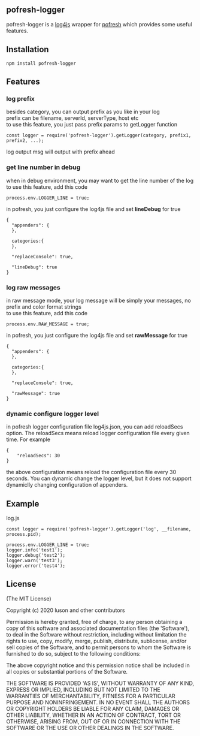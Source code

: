 ## pofresh-logger

pofresh-logger is a [log4js](https://github.com/nomiddlename/log4js-node) wrapper for [pofresh](https://github.com/pofresh/pofresh) which provides some useful features.  

## Installation
```
npm install pofresh-logger
```

## Features
### log prefix
besides category, you can output prefix as you like in your log  
prefix can be filename, serverId, serverType, host etc  
to use this feature, you just pass prefix params to getLogger function  
```
const logger = require('pofresh-logger').getLogger(category, prefix1, prefix2, ...);
```
 log output msg will output with prefix ahead   

### get line number in debug
when in debug environment, you may want to get the line number of the log  
to use this feature, add this code   
```
process.env.LOGGER_LINE = true;
```

in pofresh, you just configure the log4js file and set **lineDebug** for true  
```
{
  "appenders": {
  },
  
  categories:{
  },

  "replaceConsole": true,

  "lineDebug": true
}
```

### log raw messages
in raw message mode, your log message will be simply your messages, no prefix and color format strings  
to use this feature, add this code  
```
process.env.RAW_MESSAGE = true;
```

in pofresh, you just configure the log4js file and set **rawMessage** for true  
```
{
  "appenders": {
  },
  
  categories:{
  },

  "replaceConsole": true,

  "rawMessage": true
}
```

### dynamic configure logger level
in pofresh logger configuration file log4js.json, you can add reloadSecs option. The reloadSecs means reload logger configuration file every given time. For example
```
{
	"reloadSecs": 30
}
```
the above configuration means reload the configuration file every 30 seconds. You can dynamic change the logger level, but it does not support dynamiclly changing configuration of appenders.

## Example
log.js
```
const logger = require('pofresh-logger').getLogger('log', __filename, process.pid);

process.env.LOGGER_LINE = true;
logger.info('test1');
logger.debug('test2');
logger.warn('test3');
logger.error('test4');
```

## License
(The MIT License)

Copyright (c) 2020 luson and other contributors

Permission is hereby granted, free of charge, to any person obtaining
a copy of this software and associated documentation files (the
'Software'), to deal in the Software without restriction, including
without limitation the rights to use, copy, modify, merge, publish,
distribute, sublicense, and/or sell copies of the Software, and to
permit persons to whom the Software is furnished to do so, subject to
the following conditions:

The above copyright notice and this permission notice shall be
included in all copies or substantial portions of the Software.

THE SOFTWARE IS PROVIDED 'AS IS', WITHOUT WARRANTY OF ANY KIND,
EXPRESS OR IMPLIED, INCLUDING BUT NOT LIMITED TO THE WARRANTIES OF
MERCHANTABILITY, FITNESS FOR A PARTICULAR PURPOSE AND NONINFRINGEMENT.
IN NO EVENT SHALL THE AUTHORS OR COPYRIGHT HOLDERS BE LIABLE FOR ANY
CLAIM, DAMAGES OR OTHER LIABILITY, WHETHER IN AN ACTION OF CONTRACT,
TORT OR OTHERWISE, ARISING FROM, OUT OF OR IN CONNECTION WITH THE
SOFTWARE OR THE USE OR OTHER DEALINGS IN THE SOFTWARE.
